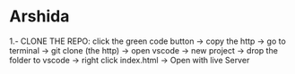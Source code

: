 # Arshida

1.- CLONE THE REPO: click the green code button -> copy the http -> go to terminal -> git clone (the http) -> open vscode -> new project -> drop the folder to vscode -> right click index.html -> Open with live Server
